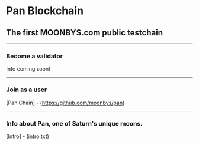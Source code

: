 # Pan Blockchain

## The first MOONBYS.com public testchain

***

### Become a validator

Info coming soon!

***

### Join as a user

[Pan Chain] - (https://github.com/moonbys/pan)

***

### Info about Pan, one of Saturn's unique moons.

[Intro] - (intro.txt)
